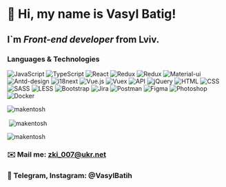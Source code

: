 # 👋 Hi, my name is **Vasyl Batig**!

## I`m *Front-end developer* from Lviv.

### Languages & Technologies
![JavaScript](https://img.shields.io/badge/-JavaScript-090909?style=for-the-badge&logo=JavaScript)
![TypeScript](https://img.shields.io/badge/-TypeScript-090909?style=for-the-badge&logo=TypeScript)
![React](https://img.shields.io/badge/-React-090909?style=for-the-badge&logo=React)
![Redux](https://img.shields.io/badge/-Redux-090909?style=for-the-badge&logo=Redux)
![Redux](https://img.shields.io/badge/-Redux_toolkit-090909?style=for-the-badge&logo=Redux)
![Material-ui](https://img.shields.io/badge/-Material_Ui-090909?style=for-the-badge&logo=material-ui)
![Antd-design](https://img.shields.io/badge/-AntDesign-090909?style=for-the-badge&logo=antdesign)
![i18next](https://img.shields.io/badge/-i18next-090909?style=for-the-badge&logo=i18next)
![Vue.js](https://img.shields.io/badge/-Vue-090909?style=for-the-badge&logo=Vue.js)
![Vuex](https://img.shields.io/badge/-Vuex-090909?style=for-the-badge&logo=Vue.js)
![API](https://img.shields.io/badge/-REST&#032;API-090909?style=for-the-badge)
![jQuery](https://img.shields.io/badge/-jQuery-090909?style=for-the-badge&logo=jQuery)
![HTML](https://img.shields.io/badge/-HTML-090909?style=for-the-badge&logo=html5)
![CSS](https://img.shields.io/badge/-CSS-090909?style=for-the-badge&logo=css3)
![SASS](https://img.shields.io/badge/-SASS/SCSS-090909?style=for-the-badge&logo=sass)
![LESS](https://img.shields.io/badge/-LESS-090909?style=for-the-badge&logo=less)
![Bootstrap](https://img.shields.io/badge/-Bootstrap-090909?style=for-the-badge&logo=Bootstrap)
![Jira](https://img.shields.io/badge/-JIRA-090909?style=for-the-badge&logo=jira)
![Postman](https://img.shields.io/badge/-POSTMAN-090909?style=for-the-badge&logo=postman)
![Figma](https://img.shields.io/badge/-Figma-090909?style=for-the-badge&logo=Figma)
![Photoshop](https://img.shields.io/badge/-photoshop-090909?style=for-the-badge&logo=adobe-photoshop)
![Docker](https://img.shields.io/badge/-docker-090909?style=for-the-badge&logo=docker)

<p><img align="center" src="https://github-readme-stats.vercel.app/api/top-langs?username=makentosh&show_icons=true&locale=en&layout=compact" alt="makentosh" /></p>

<p>&nbsp;<img align="center" src="https://github-readme-stats.vercel.app/api?username=makentosh&show_icons=true&locale=en" alt="makentosh" /></p>

<p><img align="center" src="https://github-readme-streak-stats.herokuapp.com/?user=makentosh&" alt="makentosh" /></p>

### ✉️ Mail me: zki_007@ukr.net
### 📲 Telegram, Instagram: @VasylBatih
